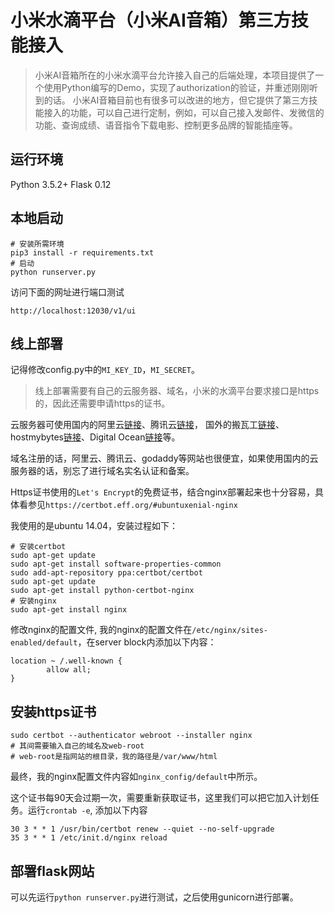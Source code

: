 # 小米水滴平台（小米AI音箱）第三方技能接入

> 小米AI音箱所在的小米水滴平台允许接入自己的后端处理，本项目提供了一个使用Python编写的Demo，实现了authorization的验证，并重述刚刚听到的话。
小米AI音箱目前也有很多可以改进的地方，但它提供了第三方技能接入的功能，可以自己进行定制，例如，可以自己接入发邮件、发微信的功能、查询成绩、语音指令下载电影、控制更多品牌的智能插座等。

## 运行环境
Python 3.5.2+
Flask 0.12

## 本地启动
```
# 安装所需环境
pip3 install -r requirements.txt
# 启动
python runserver.py
```
访问下面的网址进行端口测试
```
http://localhost:12030/v1/ui
```

## 线上部署

记得修改config.py中的`MI_KEY_ID`，`MI_SECRET`。

> 线上部署需要有自己的云服务器、域名，小米的水滴平台要求接口是https的，因此还需要申请https的证书。

云服务器可使用国内的阿里云[链接](www.aliyun.com)、腾讯云[链接](cloud.tencent.com)，
国外的搬瓦工[链接](https://bandwagonhost.com/aff.php?aff=29201)、hostmybytes[链接](https://clients.hostmybytes.com/aff.php?aff=748&pid=178)、Digital Ocean[链接](https://m.do.co/c/73c1f5a60b4f)等。

域名注册的话，阿里云、腾讯云、godaddy等网站也很便宜，如果使用国内的云服务器的话，别忘了进行域名实名认证和备案。

Https证书使用的`Let's Encrypt`的免费证书，结合nginx部署起来也十分容易，具体看参见`https://certbot.eff.org/#ubuntuxenial-nginx`

我使用的是ubuntu 14.04，安装过程如下：
```angular2html
# 安装certbot
sudo apt-get update
sudo apt-get install software-properties-common
sudo add-apt-repository ppa:certbot/certbot
sudo apt-get update
sudo apt-get install python-certbot-nginx 
# 安装nginx
sudo apt-get install nginx
```
修改nginx的配置文件, 我的nginx的配置文件在`/etc/nginx/sites-enabled/default`，在server block内添加以下内容： 
```angular2html
location ~ /.well-known {
        allow all;
}
```

## 安装https证书
```
sudo certbot --authenticator webroot --installer nginx
# 其间需要输入自己的域名及web-root
# web-root是指网站的根目录，我的路径是/var/www/html
```
最终，我的nginx配置文件内容如`nginx_config/default`中所示。

这个证书每90天会过期一次，需要重新获取证书，这里我们可以把它加入计划任务。运行`crontab -e`, 添加以下内容
```angular2html
30 3 * * 1 /usr/bin/certbot renew --quiet --no-self-upgrade
35 3 * * 1 /etc/init.d/nginx reload
```

## 部署flask网站
可以先运行`python runserver.py`进行测试，之后使用gunicorn进行部署。
